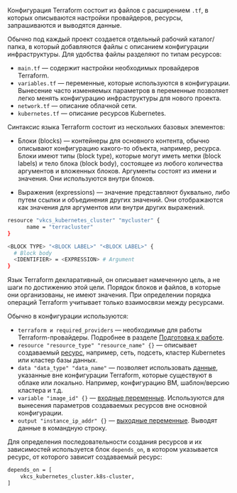 Конфигурация Terraform состоит из файлов с расширением `.tf`, в которых описываются настройки провайдеров, ресурсы, запрашиваются и выводятся данные.

Обычно под каждый проект создается отдельный рабочий каталог/папка, в который добавляются файлы с описанием конфигурации инфраструктуры. Для удобства файлы разделяют по типам ресурсов:

- `main.tf` — содержит настройки необходимых провайдеров Terraform.
- `variables.tf` — переменные, которые используются в конфигурации. Вынесение часто изменяемых параметров в переменные позволяет легко менять конфигурацию инфраструктуры для нового проекта.
- `network.tf` — описание облачной сети.
- `kubernetes.tf` — описание ресурсов Kubernetes.

Синтаксис языка Terraform состоит из нескольких базовых элементов:

- Блоки (blocks) — контейнеры для основного контента, обычно описывают конфигурацию какого-то объекта, например, ресурса. Блоки имеют типы (block type), которые могут иметь метки (block labels) и тело блока (block body), состоящее из любого количества аргументов и вложенных блоков. Аргументы состоят из имени и значения. Они используются внутри блоков.

- Выражения (expressions) — значение представляют буквально, либо путем ссылки и объединения других значений. Они отображаются как значения для аргументов или внутри других выражений.

```bash
resource "vkcs_kubernetes_cluster" "mycluster" {
      name = "terracluster"
}

<BLOCK TYPE> "<BLOCK LABEL>" "<BLOCK LABEL>" {
  # Block body
  <IDENTIFIER> = <EXPRESSION> # Argument
}

```

Язык Terraform декларативный, он описывает намеченную цель, а не шаги по достижению этой цели. Порядок блоков и файлов, в которые они организованы, не имеют значения. При определении порядка операций Terraform учитывает только взаимосвязи между ресурсами.

Обычно в конфигурации используются:

- `terraform и required_providers` — необходимые для работы Terraform-провайдеры. Подробнее в разделе [Подготовка к работе](../../quick-start/preparation/).
- `resource "resource_type" "resource_name" {}` — описывает создаваемый [ресурс](https://www.terraform.io/language/resources/syntax), например, сеть, подсеть, кластер Kubernetes или кластер базы данных.
- `data "data_type" "data_name"` — позволяет использовать [данные](https://www.terraform.io/language/data-sources), указанные вне конфигурации Terraform, которые существуют в облаке или локально. Например, конфигурацию ВМ, шаблон/версию кластера и т.д.
- `variable "image_id" {}` — [входные переменные](https://www.terraform.io/language/values/variables). Используются для вынесения параметров создаваемых ресурсов вне основной конфигурации.
- `output "instance_ip_addr" {}` — [выходные переменные](https://www.terraform.io/language/values/outputs). Выводят данные в командную строку.

Для определения последовательности создания ресурсов и их зависимостей используется блок `depends_on`, в котором указывается ресурс, от которого зависит создаваемый ресурс:

```bash
depends_on = [
    vkcs_kubernetes_cluster.k8s-cluster,
]
```
